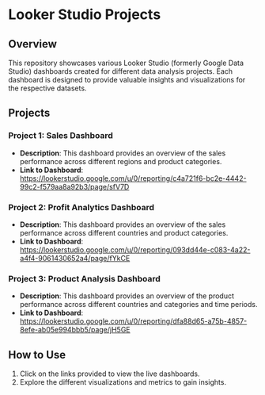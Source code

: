 # Looker Studio Projects

## Overview
This repository showcases various Looker Studio (formerly Google Data Studio) dashboards created for different data analysis projects. Each dashboard is designed to provide valuable insights and visualizations for the respective datasets.

## Projects

### Project 1: Sales Dashboard
- **Description**: This dashboard provides an overview of the sales performance across different regions and product categories.
- **Link to Dashboard**: https://lookerstudio.google.com/u/0/reporting/c4a721f6-bc2e-4442-99c2-f579aa8a92b3/page/sfV7D
  

### Project 2: Profit Analytics Dashboard
- **Description**: This dashboard provides an overview of the sales performance across different countries and product categories.
- **Link to Dashboard**: https://lookerstudio.google.com/u/0/reporting/093dd44e-c083-4a22-a4f4-9061430652a4/page/fYkCE

### Project 3: Product Analysis Dashboard
- **Description**: This dashboard provides an overview of the product performance across different countries and categories and time periods.
- **Link to Dashboard**: https://lookerstudio.google.com/u/0/reporting/dfa88d65-a75b-4857-8efe-ab05e994bbb5/page/jH5GE

## How to Use
1. Click on the links provided to view the live dashboards.
2. Explore the different visualizations and metrics to gain insights.

